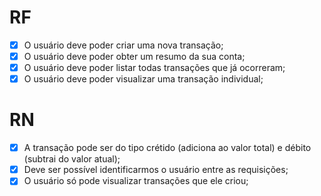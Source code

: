 # RF

- [x] O usuário deve poder criar uma nova transação;
- [x] O usuário deve poder obter um resumo da sua conta;
- [x] O usuário deve poder listar todas transações que já ocorreram;
- [x] O usuário deve poder visualizar uma transação individual;

# RN

- [x] A transação pode ser do tipo crétido (adiciona ao valor total) e débito (subtrai do valor atual);
- [x] Deve ser possível identificarmos o usuário entre as requisições;
- [x] O usuário só pode visualizar transações que ele criou;
